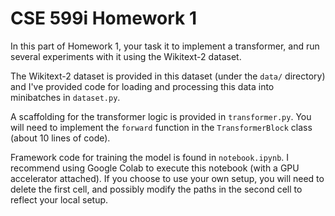 # CSE 599i Homework 1 #

In this part of Homework 1, your task it to implement a transformer, and run several experiments with it using the Wikitext-2 dataset.

The Wikitext-2 dataset is provided in this dataset (under the `data/` directory) and I've provided code for loading and processing this data into minibatches in `dataset.py`.

A scaffolding for the transformer logic is provided in `transformer.py`. You will need to implement the `forward` function in the `TransformerBlock` class (about 10 lines of code).

Framework code for training the model is found in `notebook.ipynb`. I recommend using Google Colab to execute this notebook (with a GPU accelerator attached). If you choose to use your own setup, you will need to delete the first cell, and possibly modify the paths in the second cell to reflect your local setup.
